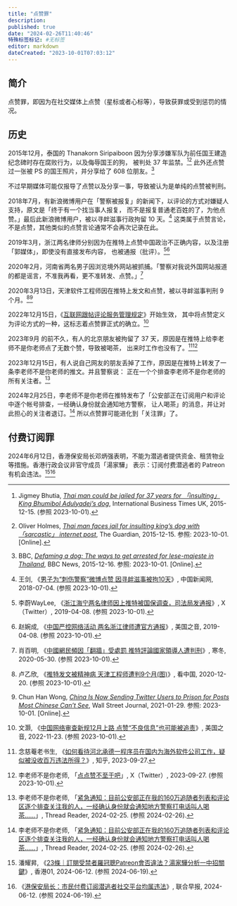 ```yaml
---
title: "点赞罪"
description:
published: true
date: "2024-02-26T11:40:46"
特殊标签标记: #无标签
editor: markdown
dateCreated: "2023-10-01T07:03:12"
---
```


## 简介

点赞罪，即因为在社交媒体上点赞（星标或者心标等），导致获罪或受到惩罚的情况。

## 历史

2015年12月，泰国的 Thanakorn Siripaiboon 因为分享涉嫌军队为前任国王建造纪念碑时存在腐败行为，以及侮辱国王的狗，
被判处 37 年监禁。[^33382][^tafji] 此外还点赞过一张被 PS 的国王照片，并分享给了 608 位朋友。[^99322]

[^33382]: Jigmey Bhutia, _[Thai man could be jailed for 37 years for 「insulting」 King Bhumibol Adulyadej’s dog](https://web.archive.org/web/20220812201633/https://www.ibtimes.co.uk/thai-man-could-be-jailed-37-years-insulting-king-bhumibol-adulyadejs-dog-1533382)_, International Business Times UK, 2015-12-15. (参照 2023-10-01).

[^tafji]: Oliver Holmes, _[Thai man faces jail for insulting king’s dog with 「sarcastic」 internet post](https://web.archive.org/web/20230929134113/https://www.theguardian.com/world/2015/dec/15/thai-man-faces-jail-insulting-kings-dog-sarcastic-internet-post)_, The Guardian, 2015-12-15. 参照: 2023-10-01. [Online].

[^99322]: BBC, _[Defaming a dog: The ways to get arrested for lese-majeste in Thailand](https://web.archive.org/web/20230723081147/https://www.bbc.com/news/world-asia-35099322)_, BBC News, 2015-12-16. 参照: 2023-10-01. [Online].

不过早期媒体可能仅报导了点赞以及分享一事，导致被认为是单纯的点赞被判刑。

2018年7月，有新浪微博用户在「警察被报复」的新闻下，以评论的方式对嫌疑人支持，原文是「终于有一个找当事人报复，
而不是报复普通老百姓的了，为他点赞。」最后此新浪微博用户，被以寻衅滋事行政拘留 10 天。[^56690] 这类属于点赞言论，
不是点赞，其他类似的点赞言论通常不会再次记录在此。

[^56690]: 王剑, 《[男子为“刺伤警察”微博点赞 因寻衅滋事被拘10天](https://web.archive.org/web/20220928012115/https://www.chinanews.com.cn/sh/2018/07-04/8556690.shtml)》, 中国新闻网, 2018-07-04. (参照 2023-10-01).

2019年3月，浙江两名律师分别因为在推特上点赞中国政治不正确内容，以及注册「郭媒体」，即使没有直接发布内容，
也被通报（批评）。[^40226][^66556]

[^40226]: 李蔚WayLee, 《[浙江海宁两名律师因上推特被国保调查，司法局发通报](https://web.archive.org/web/20231001020944/https://twitter.com/azurewaylee/status/1115086058767540226)》, X（Twitter）, 2019-04-08. (参照 2023-10-01).

[^66556]: 赵婉成, 《[中国严控网络活动 两名浙江律师遭官方通报](https://web.archive.org/web/20231001021007/https://www.voachinese.com/a/Two-Chinese-Lawyer-Reported-By-Authority-For-Clicking-Like-On-Twitter-20190408/4866556.html)》, 美国之音, 2019-04-08. (参照 2023-10-01).

2020年2月，河南省两名男子因浏览境外网站被抓捕。「警察对我说外国网站报道的都是谣言，不准我再看，更不准转发、点赞。」[^bcgfm]

[^bcgfm]: 肖百明, 《[中國網民頻因「翻牆」受處罰 推特評論國家領導人遭判刑](https://web.archive.org/web/20211023023604/https://zh.bitterwinter.org/bypassing-chinas-great-firewall-may-land-you-in-prison/)》, 寒冬, 2020-05-30. (参照 2023-10-01).

2020年3月13日，天津软件工程师因在推特上发文和点赞，被以寻衅滋事判刑 9 个月。[^56479][^32917]

[^56479]: 卢乙欣, 《[推特发文被精神病 天津工程师遭判9个月(图)](https://web.archive.org/web/20230528192248/https://www.secretchina.com/news/gb/2020/12/20/956479.html)》, 看中国, 2020-12-20. (参照 2023-10-01).

[^32917]: Chun Han Wong, _[China Is Now Sending Twitter Users to Prison for Posts Most Chinese Can’t See](https://www.wsj.com/articles/china-is-now-sending-twitter-users-to-prison-for-posts-most-chinese-cant-see-11611932917)_, Wall Street Journal, 2021-01-29. 参照: 2023-10-01. [Online].

2022年12月15日，《[互联网跟帖评论服务管理规定](/rule/国家互联网信息办公室/互联网跟帖评论服务管理规定.md)》开始生效，
其中将点赞定义为评论方式的一种，这标志着点赞罪正式的确立。[^45946]

[^45946]: 文灏, 《[中国网络审查新规12月上路 点赞“不良信息”也可能被追责](https://web.archive.org/web/20221122231821/https://www.voachinese.com/a/china-new-censorship-rule-20221122/6845946.html)》, 美国之音, 2022-11-23. (参照 2023-10-01).

2023年9月 的前不久，有人的北京朋友被拘留了 37 天，原因是在推特上给李老师不是你老师点了无数个赞，导致被喝茶，
出来时工作也没有了。[^NwQ38][^79466]

[^NwQ38]: 念慈菴老书生, 《[如何看待河北承德一程序员在国内为海外软件公司工作，疑似被没收百万违法所得？](http://archive.today/2023.09.27-135727/https://www.zhihu.com/question/623649564/answer/3226859362)》, 知乎, 2023-09-27.

[^79466]: 李老师不是你老师, 「[点点赞不至于吧](https://web.archive.org/web/20230929135620/https://twitter.com/whyyoutouzhele/status/1707045338182279466)」, X（Twitter）, 2023-09-27. (参照 2023-10-01).

2023年12月15日，有人说自己网友的朋友丢掉了工作，原因是在推特上转发了一条李老师不是你老师的推文。并且警察说：
正在一个个排查李老师不是你老师的所有关注者。[^27122]

[^27122]: 李老师不是你老师, 「[紧急通知：目前公安部正在我的160万追随者列表和评论区逐个排查关注我的人，一经确认身份就会通知地方警察打电话叫人喝茶……](https://web.archive.org/web/20240225202149/https://threadreaderapp.com/thread/1761709242992427122.html)」, Thread Reader, 2024-02-25. (参照 2024-02-26).

2024年2月25日，李老师不是你老师在推特发布了「公安部正在订阅用户和评论中逐个帐号排查，一经确认身份就会通知地方警察，
让人喝茶」的消息，并让对此担心的关注者退订。[^27122] 所以点赞罪可能进化到「关注罪」了。

## 付费订阅罪

2024年6月12日，香港保安局长邓炳强表明，不能为潜逃者提供资金、租赁物业等措施。香港行政会议非官守成员「湯家驊」
表示：订阅付费潜逃者的 Patreon 有机会违法。[^27998][^15793]

[^27998]: 潘耀昇, 《[23條｜訂閱受禁者羅冠聰Patreon會否違法？湯家驊分析一中招關鍵](https://web.archive.org/web/20240612111653/https://www.hk01.com/政情/1027998/23條-訂閱受禁者羅冠聰patreon會否違法-湯家驊分析一中招關鍵)》, 香港01, 2024-06-12. (参照 2024-06-19).

[^15793]: 《[港保安局长：市民付费订阅潜逃者社交平台均属违法](https://web.archive.org/web/20240613171843/https://www.zaobao.com.sg/realtime/china/story20240612-3915793)》, 联合早报, 2024-06-12. (参照 2024-06-19).
